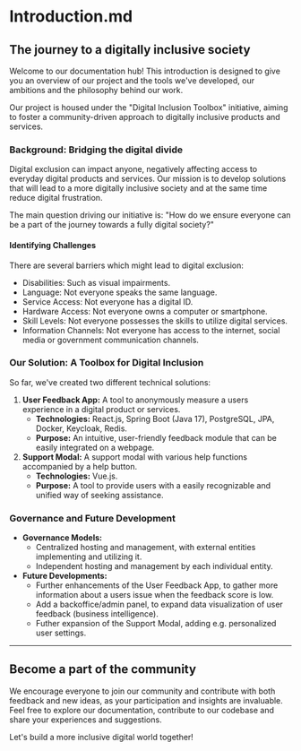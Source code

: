 # Introduction.md

## The journey to a digitally inclusive society

Welcome to our documentation hub! This introduction is designed to give you an overview of our project and the tools we've developed, our ambitions and the philosophy behind our work. 

Our project is housed under the "Digital Inclusion Toolbox" initiative, aiming to foster a community-driven approach to digitally inclusive products and services.

### Background: Bridging the digital divide

Digital exclusion can impact anyone, negatively affecting access to everyday digital products and services. Our mission is to develop solutions that will lead to a more digitally inclusive society and at the same time reduce digital frustration. 

The main question driving our initiative is: "How do we ensure everyone can be a part of the journey towards a fully digital society?"

#### Identifying Challenges

There are several barriers which might lead to digital exclusion:


-   Disabilities: Such as visual impairments.
-   Language: Not everyone speaks the same language.
-   Service Access: Not everyone has a digital ID.
-   Hardware Access: Not everyone owns a computer or smartphone.
-   Skill Levels: Not everyone possesses the skills to utilize digital services.
-   Information Channels: Not everyone has access to the internet, social media or government communication channels.

### Our Solution: A Toolbox for Digital Inclusion 

So far, we've created two different technical solutions:

1. **User Feedback App:** A tool to anonymously measure a users experience in a digital product or services.
    - **Technologies:** React.js, Spring Boot (Java 17), PostgreSQL, JPA, Docker, Keycloak, Redis.
    - **Purpose:** An intuitive, user-friendly feedback module that can be easily integrated on a webpage.
2. **Support Modal:** A support modal with various help functions accompanied by a help button.
    - **Technologies:** Vue.js.
    - **Purpose:** A tool to provide users with a easily recognizable and unified way of seeking assistance.

### Governance and Future Development

-   **Governance Models:** 
    - Centralized hosting and management, with external entities implementing and utilizing it.
    - Independent hosting and management by each individual entity.
-   **Future Developments:** 
    - Further enhancements of the User Feedback App, to gather more information about a users issue when the feedback score is low. 
    - Add a backoffice/admin panel, to expand data visualization of user feedback (business intelligence). 
    - Futher expansion of the Support Modal, adding e.g. personalized user settings.


---

## Become a part of the community

We encourage everyone to join our community and contribute with both feedback and new ideas, as your participation and insights are invaluable. Feel free to explore our documentation, contribute to our codebase and share your experiences and suggestions. 

Let's build a more inclusive digital world together!
